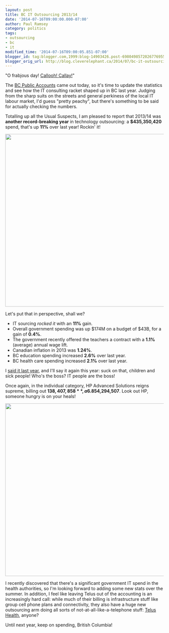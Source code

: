 ```yaml
---
layout: post
title: BC IT Outsourcing 2013/14
date: '2014-07-16T09:00:00.000-07:00'
author: Paul Ramsey
category: politics
tags:
- outsourcing
- bc
- it
modified_time: '2014-07-16T09:00:05.851-07:00'
blogger_id: tag:blogger.com,1999:blog-14903426.post-6980498572026776955
blogger_orig_url: http://blog.cleverelephant.ca/2014/07/bc-it-outsourcing-201314.html
---
```


"O frabjous day! [Callooh! Callay!](http://en.wikipedia.org/wiki/Jabberwocky)"

The [BC Public Accounts](http://www.fin.gov.bc.ca/ocg/pa/13_14/Pa13_14.htm) came out today, so it's time to update the statistics and see how the IT consulting racket shaped up in BC last year. Judging from the sharp suits on the streets and general perkiness of the local IT labour market, I'd guess "pretty peachy", but there's something to be said for actually checking the numbers.

Totalling up all the Usual Suspects, I am pleased to report that 2013/14 was **another record-breaking year** in technology outsourcing: a **$435,350,420** spend, that's up **11%** over last year! Rockin' it!

<img src="https://docs.google.com/a/cleverelephant.ca/spreadsheet/oimg?key=0AsM7ePw4lyCDdEpEUXZlZWNSRXZtQXZmeVNVajhvRmc&oid=4&zx=3jhlqyn4bbus" width="550" />

Let's put that in perspective, shall we?

* IT sourcing *rocked it* with an **11%** gain.
* Overall government spending was up $174M on a budget of $43B, for a gain of **0.4%**.
* The government recently offered the teachers a contract with a **1.1%** (average) annual wage lift.
* Canadian inflation in 2013 was **1.24%**.
* BC education spending increased **2.6%** over last year.
* BC health care spending increased **2.1%** over last year.

I [said it last year](http://blog.cleverelephant.ca/2013/07/bc-it-outsourcing-201213.html), and I'll say it again this year: suck on that, children and sick people! Who's the boss? IT people are the boss!

Once again, in the individual category, HP Advanced Solutions reigns supreme, billing out **$138,407,858**, a 6.8% gain. HP's growth is slowing though and my favourite systems integrator, Deloitte, just closed a monster year with **51%** year-over-year billings growth and a take of **$54,294,507**. Look out HP, someone hungry is on your heals!

<img src="https://docs.google.com/a/cleverelephant.ca/spreadsheet/oimg?key=0AsM7ePw4lyCDdEpEUXZlZWNSRXZtQXZmeVNVajhvRmc&oid=2&zx=uj2istl3ypgt"  width="550"/>

I recently discovered that there's a significant government IT spend in the health authorities, so I'm looking forward to adding some new stats over the summer. In addition, I feel like leaving Telus out of the accounting is an increasingly hard call: while much of their billing is infrastructure stuff like group cell phone plans and connectivity, they also have a huge new outsourcing arm doing all sorts of not-at-all-like-a-telephone stuff: [Telus Health](http://www.telushealth.com), anyone? 

Until next year, keep on spending, British Columbia!